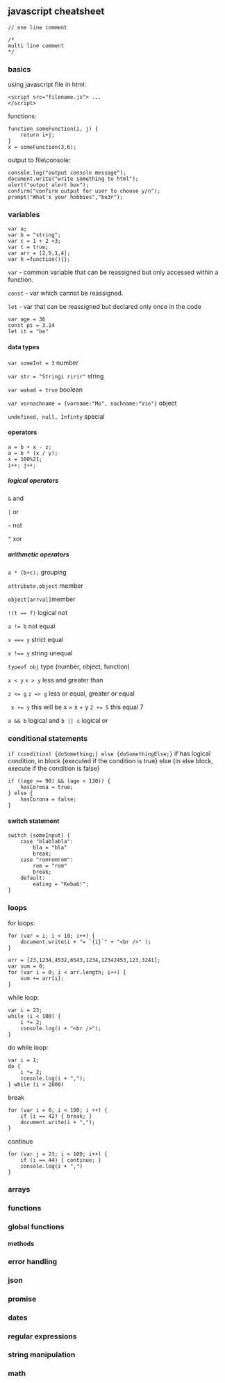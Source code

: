 ## javascript cheatsheet

``` // one line comment ```
```
/*
multi line comment
*/
```

### basics

using javascript file in html:
```
<script src="filename.js"> ...
</script>
```

functions:
```
function someFunction(i, j) {
    return i+j;
}
x = someFunction(3,6);
```

output to file\console:
```
console.log("output console message");
document.write("write something to html");
alert("output alert box");
confirm("confirm output for user to choose y/n");
prompt("What's your hobbies","be3r");
```

### variables

``` 
var a;
var b = "string";
var c = 1 + 2 +3;
var t = true;
var arr = [2,5,1,4];
var h =function(){};
```

``` var ``` - common variable that can be reassigned but only accessed within a function.

``` const ``` - var which cannot be reassigned. 

``` let ``` - var that can be reassigned but declared only once in the code

```
var age = 36
const pi = 3.14
let it = "be"
```

#### data types

``` var someInt = 3 ``` number

``` var str = "Stringi ririr" ``` string

``` var wahad = true ``` boolean

``` var vornachname = {vorname:"Mo", nachname:"Vie"} ``` object

``` undefined, null, Infinty ``` special

#### operators

```
a = b + x - z;
a = b * (x / y);
x = 100%21;
i++; j++;
```

##### logical operators

``` & ``` and

``` | ``` or

``` ~ ``` not

``` ^ ``` xor

##### arithmetic operators

``` a * (b+c); ``` grouping

``` attribute.object ``` member

``` object[arrval] ```member

``` !(t == f) ``` logical not

``` a != b ``` not equal

``` x === y ``` strict equal

``` x !== y ``` string unequal

``` typeof obj ``` type (number, object, function)

``` x < y ``` ``` x > y ``` less and greater than

``` z <= g ``` ``` z => g ``` less or equal, greater or equal

``` x += y``` this will be x = x + y ``` 2 += 5 ``` this equal 7

``` a && b ``` logical and ``` b || c ``` logical or 

### conditional statements

``` if (condition) {doSomething;} else {doSomethingElse;} ``` if has logical condition, in block {executed if the condition is true} else {in else block, execute if the condition is false}  

```
if ((age >= 90) && (age < 130)) {
    hasCorona = true;    
} else {
    hasCorona = false;
}
```

#### switch statement

```
switch (someInput) {
    case "blablabla":
        bla = "bla"
        break;
    case "romromrom":
        rom = "rom"
        break;
    default:
        eating = "Kebab!";
}
```

### loops

for loops:
```
for (var = i; i < 10; i++) {
    document.write(i + "= `{i}`" + "<br />" );
}
```

```
arr = [23,1234,4532,6543,1234,12342453,123,3241];
var sum = 0;
for (var i = 0; i < arr.length; i++) {
    sum += arr[i];
}
```

while loop:
```
var i = 23;
while (i < 100) {
    i *= 2;
    console.log(i + "<br />");
}
```

do while loop:
```
var i = 1;
do {
    i *= 2;
    console.log(i + ",");
} while (i < 2000)
```

break
```
for (var i = 0; i < 100; i ++) {
    if (i == 42) { break; }
    document.write(i + ",");
}
```

continue 
```
for (var j = 23; i < 100; i++) {
    if (i == 44) { continue; }
    console.log(i + ",")
}
```

### arrays


### functions


### global functions


#### methods


### error handling


### json


### promise


### dates


### regular expressions


### string manipulation



### math